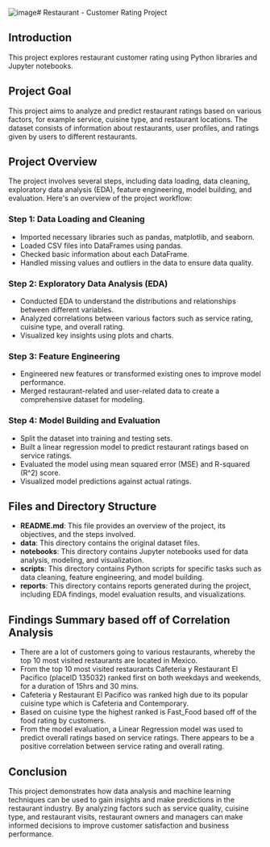 ![image](https://github.com/mukunjufelicity/Restaurant-Consumer-Ratings_Python/assets/8385040/d18b6e51-ea30-4fdc-9894-4d3dadb032df)# Restaurant - Customer Rating Project

## Introduction
This project explores restaurant customer rating using Python libraries and Jupyter notebooks.

## Project Goal
This project aims to analyze and predict restaurant ratings based on various factors, for example service, cuisine type, and restaurant locations. The dataset consists of information about restaurants, user profiles, and ratings given by users to different restaurants.

## Project Overview
The project involves several steps, including data loading, data cleaning, exploratory data analysis (EDA), feature engineering, model building, and evaluation. Here's an overview of the project workflow:

### Step 1: Data Loading and Cleaning
- Imported necessary libraries such as pandas, matplotlib, and seaborn.
- Loaded CSV files into DataFrames using pandas.
- Checked basic information about each DataFrame.
- Handled missing values and outliers in the data to ensure data quality.

### Step 2: Exploratory Data Analysis (EDA)
- Conducted EDA to understand the distributions and relationships between different variables.
- Analyzed correlations between various factors such as service rating, cuisine type, and overall rating.
- Visualized key insights using plots and charts.

### Step 3: Feature Engineering
- Engineered new features or transformed existing ones to improve model performance.
- Merged restaurant-related and user-related data to create a comprehensive dataset for modeling.

### Step 4: Model Building and Evaluation
- Split the dataset into training and testing sets.
- Built a linear regression model to predict restaurant ratings based on service ratings.
- Evaluated the model using mean squared error (MSE) and R-squared (R^2) score.
- Visualized model predictions against actual ratings.

## Files and Directory Structure
- **README.md**: This file provides an overview of the project, its objectives, and the steps involved.
- **data**: This directory contains the original dataset files.
- **notebooks**: This directory contains Jupyter notebooks used for data analysis, modeling, and visualization.
- **scripts**: This directory contains Python scripts for specific tasks such as data cleaning, feature engineering, and model building.
- **reports**: This directory contains reports generated during the project, including EDA findings, model evaluation results, and visualizations.

## Findings Summary based off of Correlation Analysis
- There are a lot of customers going to various restaurants, whereby the top 10 most visited restaurants are located in Mexico.
- From the top 10 most visited restaurants Cafeteria y Restaurant El Pacifico (placeID 135032) ranked first on both weekdays and weekends, for a duration of 15hrs and 30 mins.
- Cafeteria y Restaurant El Pacifico was ranked high due to its popular cuisine type which is Cafeteria and Contemporary.
- Based on cuisine type the highest ranked is Fast_Food based off of the food rating by customers.
- From the model evaluation, a Linear Regression model was used to predict overall ratings based on service ratings. There appears to be a positive correlation between service rating and overall rating.

## Conclusion
This project demonstrates how data analysis and machine learning techniques can be used to gain insights and make predictions in the restaurant industry. By analyzing factors such as service quality, cuisine type, and restaurant visits, restaurant owners and managers can make informed decisions to improve customer satisfaction and business performance.
